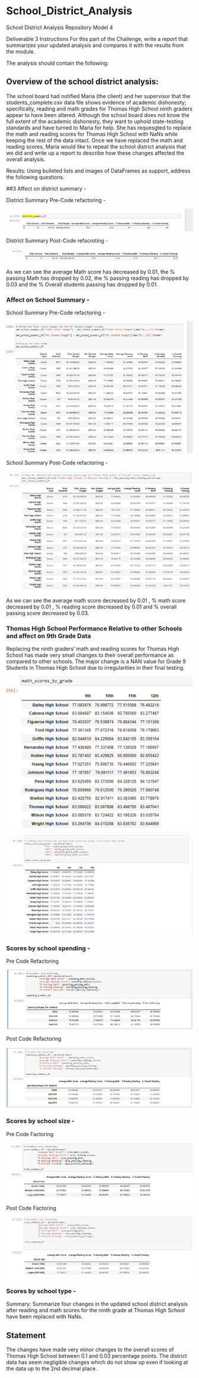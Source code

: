 # School_District_Analysis
School District Analysis Repository Model 4

Deliverable 3 Instructions
For this part of the Challenge, write a report that summarizes your updated analysis and compares it with the results from the module.

The analysis should contain the following:

## Overview of the school district analysis:

The school board had notified Maria (the client) and her supervisor that the students_complete.csv data file shows evidence of academic dishonesty; specifically, reading and math grades for Thomas High School ninth graders appear to have been altered. Although the school board does not know the full extent of the academic dishonesty, they want to uphold state-testing standards and have turned to Maria for help. She has requesgted to replace the math and reading scores for Thomas High School with NaNs while keeping the rest of the data intact. Once we have replaced the math and reading scores, Maria would like to repeat the school district analysis that we did and write up a report to describe how these changes affected the overall analysis. 

Results: Using bulleted lists and images of DataFrames as support, address the following questions.

##3 Affect on district summary -

District Summary Pre-Code refactoring - 

![District Summary Pre-code refactoring](https://github.com/ishan9220/School_District_Analysis/blob/main/Pre-Summary.png)


District Summary Post-Code refacroting - 

![](https://github.com/ishan9220/School_District_Analysis/blob/main/Post%20District_Summary.png)

As we can see the average Math score has decreased by 0.01, 
the % passing Math has dropped by 0.02, 
the % passing reading has dropped by 0.03 and 
the % Overall students passing has dropped by 0.01. 

### Affect on School Summary - 

School Summary Pre-Code refactoring - 

![](https://github.com/ishan9220/School_District_Analysis/blob/main/Pre%20Summary%20by%20Schools%20(final).png)

School Summary Post-Code refactoring - 

![](https://github.com/ishan9220/School_District_Analysis/blob/main/Post%20School%20Summary.png)

As we can see the average math score decreased by 0.01 ,
 % math score decreased by 0.01 , 
% reading score decreased by 0.01 and 
% overall passing score decreased by 0.03. 

### Thomas High School Performance Relative to other Schools and affect on  9th Grade Data

Replacing the ninth graders’ math and reading scores for Thomas High School has made very small changes to their overall performance as compared to other schools. 
The major change is a NAN value for Grade 9 Students in Thomas High School due to irregularities in their final testing. 

![](https://github.com/ishan9220/School_District_Analysis/blob/main/Pre%20Math%20Scores%20by%20Grade.png)

![](https://github.com/ishan9220/School_District_Analysis/blob/main/Post%20change%20Math%20Scores%20by%20Grade.png)


### Scores by school spending -

Pre Code Refactoring 

![](https://github.com/ishan9220/School_District_Analysis/blob/main/Pre%20Spending%20Summary.png)

Post Code Refactoring 

![](https://github.com/ishan9220/School_District_Analysis/blob/main/Post%20Spending%20Summary.png)


### Scores by school size - 

Pre Code Factoring 

![](https://github.com/ishan9220/School_District_Analysis/blob/main/Pre%20School%20Size%20Summary.png)


Post Code Factoring 

![](https://github.com/ishan9220/School_District_Analysis/blob/main/Post%20School%20Size%20Summary.png)


### Scores by school type - 

Summary: Summarize four changes in the updated school district analysis after reading and math scores for the ninth grade at Thomas High School have been replaced with NaNs.

## Statement 

The changes have made very minor changes to the overall scores of Thomas High School between 0.1 and 0.03 percentage points. The district data has seem negligible changes which do not show up even if looking at the data up to the 2nd decimal place. 

